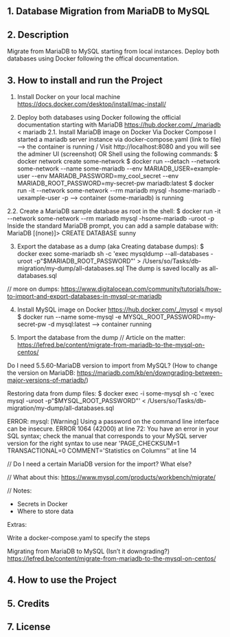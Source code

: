 ## 1. Database Migration from MariaDB to MySQL

## 2. Description
Migrate from MariaDB to MySQL starting from local instances. 
Deploy both databases using Docker following the offical documentation.

## 3. How to install and run the Project
1. Install Docker on your local machine
https://docs.docker.com/desktop/install/mac-install/

2. Deploy both databases using Docker following the official documentation starting with MariaDB
https://hub.docker.com/_/mariadb < mariadb 
2.1. Install MariaDB image on Docker
Via Docker Compose
I started a mariadb server instance via docker-compose.yaml (link to file) --> the container is running / Visit http://localhost:8080 and you will see the adminer UI (screenshot)
OR Shell
using the following commands: 
$ docker network create some-network 
$ docker run --detach --network some-network --name some-mariadb --env MARIADB_USER=example-user --env MARIADB_PASSWORD=my_cool_secret --env MARIADB_ROOT_PASSWORD=my-secret-pw  mariadb:latest
$ docker run -it --network some-network --rm mariadb mysql -hsome-mariadb -uexample-user -p
--> container (some-mariadb) is running

2.2. Create a MariaDB sample database as root in the shell: 
$ docker run -it --network some-network --rm mariadb mysql -hsome-mariadb -uroot -p 
Inside the standard MariaDB prompt, you can add a sample database with: 
MariaDB [(none)]> CREATE DATABASE sunny

3. Export the database as a dump (aka Creating database dumps): 
$ docker exec some-mariadb sh -c 'exec mysqldump --all-databases -uroot -p"$MARIADB_ROOT_PASSWORD"' > /Users/so/Tasks/db-migration/my-dump/all-databases.sql 
The dump is saved locally as all-databases.sql

// more on dumps: https://www.digitalocean.com/community/tutorials/how-to-import-and-export-databases-in-mysql-or-mariadb

4. Install MySQL image on Docker
https://hub.docker.com/_/mysql < mysql
$ docker run --name some-mysql -e MYSQL_ROOT_PASSWORD=my-secret-pw -d mysql:latest
--> container running

5. Import the database from the dump
// Article on the matter: https://lefred.be/content/migrate-from-mariadb-to-the-mysql-on-centos/

Do I need 5.5.60-MariaDB version to import from MySQL? (How to change the version on MariaDB: https://mariadb.com/kb/en/downgrading-between-major-versions-of-mariadb/)

Restoring data from dump files:
$ docker exec -i some-mysql sh -c 'exec mysql -uroot -p"$MYSQL_ROOT_PASSWORD"' < /Users/so/Tasks/db-migration/my-dump/all-databases.sql

ERROR:
mysql: [Warning] Using a password on the command line interface can be insecure.
ERROR 1064 (42000) at line 72: You have an error in your SQL syntax; check the manual that corresponds to your MySQL server version for the right syntax to use near 'PAGE_CHECKSUM=1 TRANSACTIONAL=0 COMMENT='Statistics on Columns'' at line 14

// Do I need a certain MariaDB version for the import? What else?

// What about this: https://www.mysql.com/products/workbench/migrate/ 

// Notes: 
- Secrets in Docker
- Where to store data

Extras:

Write a docker-compose.yaml to specify the steps

Migrating from MariaDB to MySQL (Isn’t it downgrading?) 
https://lefred.be/content/migrate-from-mariadb-to-the-mysql-on-centos/

## 4. How to use the Project

## 5. Credits

## 7. License

